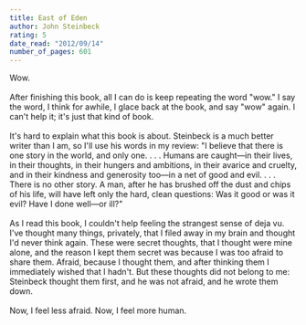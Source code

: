 ```yaml
---
title: East of Eden
author: John Steinbeck
rating: 5
date_read: "2012/09/14"
number_of_pages: 601
---
```


Wow.<br/><br/>After finishing this book, all I can do is keep repeating the word "wow." I say the word, I think for awhile, I glace back at the book, and say "wow" again. I can't help it; it's just that kind of book.<br/><br/>It's hard to explain what this book is about. Steinbeck is a much better writer than I am, so I'll use his words in my review: "I believe that there is one story in the world, and only one. . . . Humans are caught—in their lives, in their thoughts, in their hungers and ambitions, in their avarice and cruelty, and in their kindness and generosity too—in a net of good and evil. . . . There is no other story. A man, after he has brushed off the dust and chips of his life, will have left only the hard, clean questions: Was it good or was it evil? Have I done well—or ill?"<br/><br/>As I read this book, I couldn't help feeling the strangest sense of deja vu. I've thought many things, privately, that I filed away in my brain and thought I'd never think again. These were secret thoughts, that I thought were mine alone, and the reason I kept them secret was because I was too afraid to share them. Afraid, because I thought them, and after thinking them I immediately wished that I hadn't. But these thoughts did not belong to me: Steinbeck thought them first, and he was not afraid, and he wrote them down. <br/><br/>Now, I feel less afraid. Now, I feel more human.